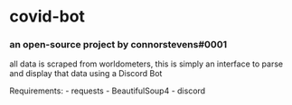 # covid-bot
<h3>an open-source project by connorstevens#0001</h3>
<p>all data is scraped from worldometers, this is simply an interface to parse and display that data using a Discord Bot</p>
Requirements: 
- requests
- BeautifulSoup4
- discord
